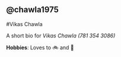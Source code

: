 ## @chawla1975

#Vikas Chawla

A short bio for *Vikas Chawla (781 354 3086)*

**Hobbies**: Loves to :bike: and :musical_note:
